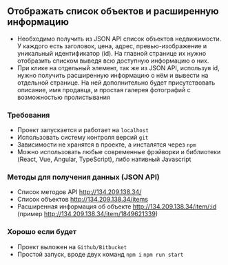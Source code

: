 ## Отображать список объектов и расширенную информацию
- Необходимо получить из JSON API список объектов недвижимости.
У каждого есть заголовок, цена, адрес, превью-изображение и уникальный идентификатор (id).
На главной странице их нужно отобразить списком выведя всю доступную информацию о них.
- При клике на отдельный элемент, так же из JSON API, используя id, нужно получить расширенную информацию о нём и вывести
на отдельной странице. На ней дополнительно будет присутствовать описание, имя продавца, и простая галерея фотографий
с возможностью пролистывания

### Требования
- Проект запускается и работает на `localhost`
- Использовать систему контроля версий `git`
- Зависимости не хранятся в проекте, а инсталятся через `npm`
- Можно использовать любые современные фрэйворки и библиотеки (React, Vue, Angular, TypeScript), либо нативный Javascript

### Методы для получения данных (JSON API)
- Список методов API http://134.209.138.34/
- Список объектов http://134.209.138.34/items
- Расширенная информация об объекте http://134.209.138.34/item/:id (пример http://134.209.138.34/item/1849621339)

### Хорошо если будет
- Проект выложен на `Github/Bitbucket`
- Простой запуск, вроде двух команд `npm i` `npm run start`
